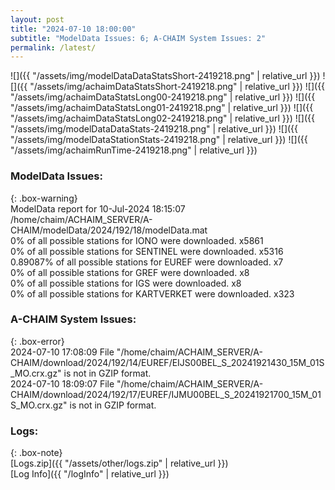 ```yaml
---
layout: post
title: "2024-07-10 18:00:00"
subtitle: "ModelData Issues: 6; A-CHAIM System Issues: 2"
permalink: /latest/
---
```


![]({{ "/assets/img/modelDataDataStatsShort-2419218.png" | relative_url }})
![]({{ "/assets/img/achaimDataStatsShort-2419218.png" | relative_url }})
![]({{ "/assets/img/achaimDataStatsLong00-2419218.png" | relative_url }})
![]({{ "/assets/img/achaimDataStatsLong01-2419218.png" | relative_url }})
![]({{ "/assets/img/achaimDataStatsLong02-2419218.png" | relative_url }})
![]({{ "/assets/img/modelDataDataStats-2419218.png" | relative_url }})
![]({{ "/assets/img/modelDataStationStats-2419218.png" | relative_url }})
![]({{ "/assets/img/achaimRunTime-2419218.png" | relative_url }})


### ModelData Issues:  
  
{: .box-warning}  
 ModelData report for 10-Jul-2024 18:15:07   
 /home/chaim/ACHAIM_SERVER/A-CHAIM/modelData/2024/192/18/modelData.mat   
 0% of all possible stations for IONO were downloaded. x5861   
 0% of all possible stations for SENTINEL were downloaded. x5316   
 0.89087% of all possible stations for EUREF were downloaded. x7   
 0% of all possible stations for GREF were downloaded. x8   
 0% of all possible stations for IGS were downloaded. x8   
 0% of all possible stations for KARTVERKET were downloaded. x323   
  
### A-CHAIM System Issues:  
  
{: .box-error}  
2024-07-10 17:08:09 File "/home/chaim/ACHAIM_SERVER/A-CHAIM/download/2024/192/14/EUREF/EIJS00BEL_S_20241921430_15M_01S_MO.crx.gz" is not in GZIP format.  
2024-07-10 18:09:07 File "/home/chaim/ACHAIM_SERVER/A-CHAIM/download/2024/192/17/EUREF/IJMU00BEL_S_20241921700_15M_01S_MO.crx.gz" is not in GZIP format.  

### Logs:  
  
{: .box-note}  
[Logs.zip]({{ "/assets/other/logs.zip" | relative_url }})  
[Log Info]({{ "/logInfo" | relative_url }})  
